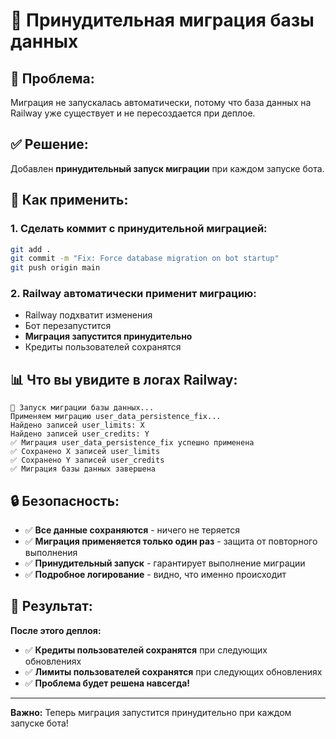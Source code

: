 # 🔧 Принудительная миграция базы данных

## 🎯 Проблема:

Миграция не запускалась автоматически, потому что база данных на Railway уже существует и не пересоздается при деплое.

## ✅ Решение:

Добавлен **принудительный запуск миграции** при каждом запуске бота.

## 🚀 Как применить:

### 1. Сделать коммит с принудительной миграцией:
```bash
git add .
git commit -m "Fix: Force database migration on bot startup"
git push origin main
```

### 2. Railway автоматически применит миграцию:
- Railway подхватит изменения
- Бот перезапустится
- **Миграция запустится принудительно**
- Кредиты пользователей сохранятся

## 📊 Что вы увидите в логах Railway:

```
🔧 Запуск миграции базы данных...
Применяем миграцию user_data_persistence_fix...
Найдено записей user_limits: X
Найдено записей user_credits: Y
✅ Миграция user_data_persistence_fix успешно применена
✅ Сохранено X записей user_limits
✅ Сохранено Y записей user_credits
✅ Миграция базы данных завершена
```

## 🔒 Безопасность:

- ✅ **Все данные сохраняются** - ничего не теряется
- ✅ **Миграция применяется только один раз** - защита от повторного выполнения
- ✅ **Принудительный запуск** - гарантирует выполнение миграции
- ✅ **Подробное логирование** - видно, что именно происходит

## 🎉 Результат:

**После этого деплоя:**
- ✅ **Кредиты пользователей сохранятся** при следующих обновлениях
- ✅ **Лимиты пользователей сохранятся** при следующих обновлениях
- ✅ **Проблема будет решена навсегда!**

---

**Важно:** Теперь миграция запустится принудительно при каждом запуске бота!
